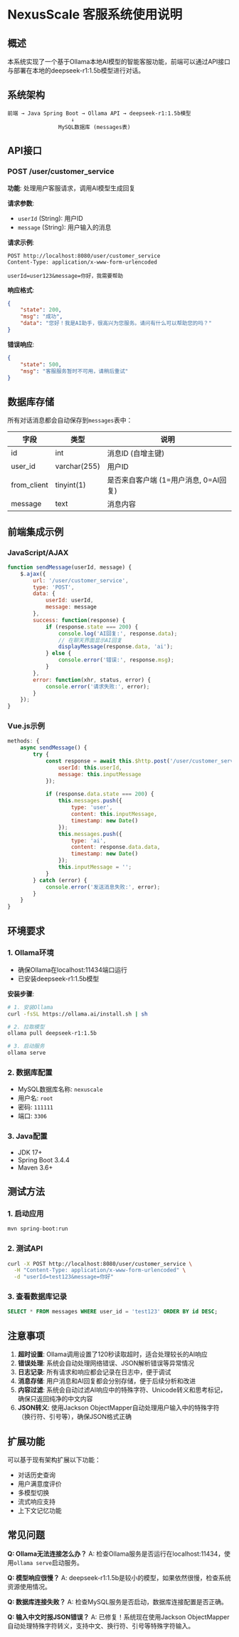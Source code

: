 # NexusScale 客服系统使用说明

## 概述
本系统实现了一个基于Ollama本地AI模型的智能客服功能，前端可以通过API接口与部署在本地的deepseek-r1:1.5b模型进行对话。

## 系统架构

```
前端 → Java Spring Boot → Ollama API → deepseek-r1:1.5b模型
                    ↓
                MySQL数据库 (messages表)
```

## API接口

### POST /user/customer_service

**功能**: 处理用户客服请求，调用AI模型生成回复

**请求参数**:
- `userId` (String): 用户ID
- `message` (String): 用户输入的消息

**请求示例**:
```
POST http://localhost:8080/user/customer_service
Content-Type: application/x-www-form-urlencoded

userId=user123&message=你好，我需要帮助
```

**响应格式**:
```json
{
    "state": 200,
    "msg": "成功",
    "data": "您好！我是AI助手，很高兴为您服务。请问有什么可以帮助您的吗？"
}
```

**错误响应**:
```json
{
    "state": 500,
    "msg": "客服服务暂时不可用，请稍后重试"
}
```

## 数据库存储

所有对话消息都会自动保存到`messages`表中：

| 字段 | 类型 | 说明 |
|------|------|------|
| id | int | 消息ID (自增主键) |
| user_id | varchar(255) | 用户ID |
| from_client | tinyint(1) | 是否来自客户端 (1=用户消息, 0=AI回复) |
| message | text | 消息内容 |

## 前端集成示例

### JavaScript/AJAX
```javascript
function sendMessage(userId, message) {
    $.ajax({
        url: '/user/customer_service',
        type: 'POST',
        data: {
            userId: userId,
            message: message
        },
        success: function(response) {
            if (response.state === 200) {
                console.log('AI回复:', response.data);
                // 在聊天界面显示AI回复
                displayMessage(response.data, 'ai');
            } else {
                console.error('错误:', response.msg);
            }
        },
        error: function(xhr, status, error) {
            console.error('请求失败:', error);
        }
    });
}
```

### Vue.js示例
```javascript
methods: {
    async sendMessage() {
        try {
            const response = await this.$http.post('/user/customer_service', {
                userId: this.userId,
                message: this.inputMessage
            });
            
            if (response.data.state === 200) {
                this.messages.push({
                    type: 'user',
                    content: this.inputMessage,
                    timestamp: new Date()
                });
                this.messages.push({
                    type: 'ai',
                    content: response.data.data,
                    timestamp: new Date()
                });
                this.inputMessage = '';
            }
        } catch (error) {
            console.error('发送消息失败:', error);
        }
    }
}
```

## 环境要求

### 1. Ollama环境
- 确保Ollama在localhost:11434端口运行
- 已安装deepseek-r1:1.5b模型

**安装步骤**:
```bash
# 1. 安装Ollama
curl -fsSL https://ollama.ai/install.sh | sh

# 2. 拉取模型
ollama pull deepseek-r1:1.5b

# 3. 启动服务
ollama serve
```

### 2. 数据库配置
- MySQL数据库名称: `nexuscale`
- 用户名: `root`
- 密码: `111111`
- 端口: `3306`

### 3. Java配置
- JDK 17+
- Spring Boot 3.4.4
- Maven 3.6+

## 测试方法

### 1. 启动应用
```bash
mvn spring-boot:run
```

### 2. 测试API
```bash
curl -X POST http://localhost:8080/user/customer_service \
  -H "Content-Type: application/x-www-form-urlencoded" \
  -d "userId=test123&message=你好"
```

### 3. 查看数据库记录
```sql
SELECT * FROM messages WHERE user_id = 'test123' ORDER BY id DESC;
```

## 注意事项

1. **超时设置**: Ollama调用设置了120秒读取超时，适合处理较长的AI响应
2. **错误处理**: 系统会自动处理网络错误、JSON解析错误等异常情况
3. **日志记录**: 所有请求和响应都会记录在日志中，便于调试
4. **消息存储**: 用户消息和AI回复都会分别存储，便于后续分析和改进
5. **内容过滤**: 系统会自动过滤AI响应中的特殊字符、Unicode转义和思考标记，确保只返回纯净的中文内容
6. **JSON转义**: 使用Jackson ObjectMapper自动处理用户输入中的特殊字符（换行符、引号等），确保JSON格式正确

## 扩展功能

可以基于现有架构扩展以下功能：
- 对话历史查询
- 用户满意度评价
- 多模型切换
- 流式响应支持
- 上下文记忆功能

## 常见问题

**Q: Ollama无法连接怎么办？**
A: 检查Ollama服务是否运行在localhost:11434，使用`ollama serve`启动服务。

**Q: 模型响应很慢？**
A: deepseek-r1:1.5b是较小的模型，如果依然很慢，检查系统资源使用情况。

**Q: 数据库连接失败？**
A: 检查MySQL服务是否启动，数据库连接配置是否正确。

**Q: 输入中文时报JSON错误？**
A: 已修复！系统现在使用Jackson ObjectMapper自动处理特殊字符转义，支持中文、换行符、引号等特殊字符输入。 